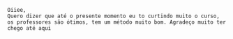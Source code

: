 	Oiiee,
	Quero dizer que até o presente momento eu to curtindo muito o curso, os professores são ótimos, tem um método muito bom. Agradeço muito ter chego até aqui
